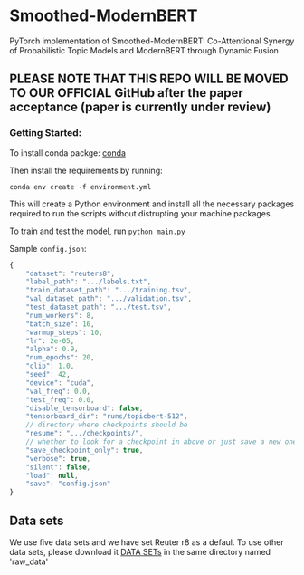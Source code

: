 # Smoothed-ModernBERT
PyTorch implementation of Smoothed-ModernBERT: Co-Attentional Synergy of Probabilistic Topic Models and ModernBERT through Dynamic Fusion

## PLEASE NOTE THAT THIS REPO WILL BE MOVED TO OUR OFFICIAL GitHub after the paper acceptance (paper is currently under review)


### Getting Started:

To install conda packge: [conda](https://conda.io/projects/conda/en/latest/user-guide/install/index.html)

Then install the requirements by running:
```
conda env create -f environment.yml
```

This will create a Python environment and install all the necessary packages required to run the scripts without distrupting your machine packages.

To train and test the model, run `python main.py` 


Sample `config.json`:

```js
{
    "dataset": "reuters8",
    "label_path": ".../labels.txt",
    "train_dataset_path": ".../training.tsv",
    "val_dataset_path": ".../validation.tsv",
    "test_dataset_path": ".../test.tsv",
    "num_workers": 8,
    "batch_size": 16,
    "warmup_steps": 10,
    "lr": 2e-05,
    "alpha": 0.9,
    "num_epochs": 20,
    "clip": 1.0,
    "seed": 42,
    "device": "cuda",
    "val_freq": 0.0,
    "test_freq": 0.0,
    "disable_tensorboard": false,
    "tensorboard_dir": "runs/topicbert-512",
    // directory where checkpoints should be
    "resume": ".../checkpoints/", 
    // whether to look for a checkpoint in above or just save a new one there
    "save_checkpoint_only": true, 
    "verbose": true,
    "silent": false,
    "load": null,
    "save": "config.json"
}
```


## Data sets
We use five data sets and we have set Reuter r8 as a defaul. To use other data sets, please download it [DATA SETs](https://disi.unitn.it/moschitti/corpora.htm) in the same directory named 'raw_data'  


